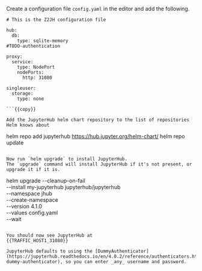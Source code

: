 Create a configuration file `config.yaml` in the editor and add the following.

```
# This is the Z2JH configuration file

hub:
  db:
    type: sqlite-memory
#TODO-authentication

proxy:
  service:
    type: NodePort
    nodePorts:
      http: 31080

singleuser:
  storage:
    type: none

```{{copy}}

Add the JupyterHub helm chart repository to the list of repositories Helm knows about
```
helm repo add jupyterhub https://hub.jupyter.org/helm-chart/
helm repo update
```{{exec}}

Now run `helm upgrade` to install JupyterHub.
The `upgrade` command will install JupyterHub if it's not present, or upgrade it if it is.
```
helm upgrade --cleanup-on-fail \
  --install my-jupyterhub jupyterhub/jupyterhub \
  --namespace jhub \
  --create-namespace \
  --version 4.1.0 \
  --values config.yaml \
  --wait
```{{exec}}

You should now see JupyterHub at
{{TRAFFIC_HOST1_31080}}

JupyterHub defaults to using the [DummyAuthenticator](https://jupyterhub.readthedocs.io/en/4.0.2/reference/authenticators.html#the-dummy-authenticator), so you can enter _any_ username and password.
